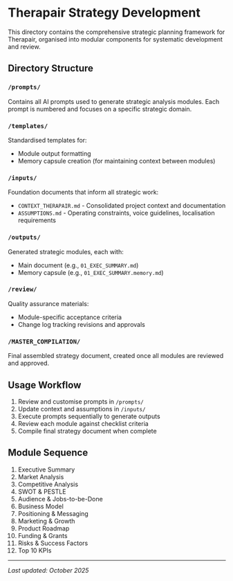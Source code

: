 # Therapair Strategy Development

This directory contains the comprehensive strategic planning framework for Therapair, organised into modular components for systematic development and review.

## Directory Structure

### `/prompts/`
Contains all AI prompts used to generate strategic analysis modules. Each prompt is numbered and focuses on a specific strategic domain.

### `/templates/`
Standardised templates for:
- Module output formatting
- Memory capsule creation (for maintaining context between modules)

### `/inputs/`
Foundation documents that inform all strategic work:
- `CONTEXT_THERAPAIR.md` - Consolidated project context and documentation
- `ASSUMPTIONS.md` - Operating constraints, voice guidelines, localisation requirements

### `/outputs/`
Generated strategic modules, each with:
- Main document (e.g., `01_EXEC_SUMMARY.md`)
- Memory capsule (e.g., `01_EXEC_SUMMARY.memory.md`)

### `/review/`
Quality assurance materials:
- Module-specific acceptance criteria
- Change log tracking revisions and approvals

### `/MASTER_COMPILATION/`
Final assembled strategy document, created once all modules are reviewed and approved.

## Usage Workflow

1. Review and customise prompts in `/prompts/`
2. Update context and assumptions in `/inputs/`
3. Execute prompts sequentially to generate outputs
4. Review each module against checklist criteria
5. Compile final strategy document when complete

## Module Sequence

1. Executive Summary
2. Market Analysis
3. Competitive Analysis
4. SWOT & PESTLE
5. Audience & Jobs-to-be-Done
6. Business Model
7. Positioning & Messaging
8. Marketing & Growth
9. Product Roadmap
10. Funding & Grants
11. Risks & Success Factors
12. Top 10 KPIs

---

*Last updated: October 2025*









